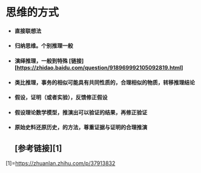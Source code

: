 # 思维的方式

+ #### 直接联想法

+ #### 归纳思维。个别推理一般

+ #### 演绎推理，一般到特殊    [链接][https://zhidao.baidu.com/question/918969992105092819.html]

+ #### 类比推理，事务的相似可能具有共同性质的，合理相似的物质，转移推理结论

+ #### 假设，证明（或者实验），反馈修正假设

+ #### 假设理论数学模型，推演出可以验证的结果，再修正验证

+ #### 原始史料还原历史，的方法，尊重证据与证明的合理推演

  ## [参考链接][1]

  

[1]=https://zhuanlan.zhihu.com/p/37913832

